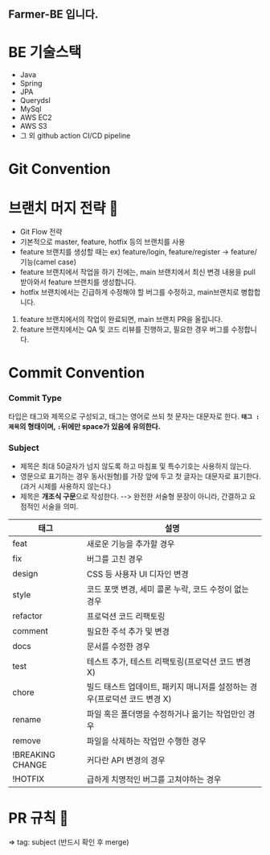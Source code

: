 ## Farmer-BE 입니다.

# BE 기술스택

- Java
- Spring
- JPA
- Querydsl
- MySql
- AWS EC2
- AWS S3
- 그 외 github action CI/CD pipeline

<!-- # 코딩 컨벤션 -->

# Git Convention

# **브랜치 머지 전략 📌**

- Git Flow 전략
- 기본적으로 master, feature, hotfix 등의 브랜치를 사용
- feature 브랜치를 생성할 때는 ex) feature/login, feature/register → feature/기능(camel case)
- feature 브랜치에서 작업을 하기 전에는, main 브랜치에서 최신 변경 내용을 pull 받아와서 feature 브랜치를 생성합니다.
- hotfix 브랜치에서는 긴급하게 수정해야 할 버그를 수정하고, main브랜치로 병합합니다.

1. feature 브랜치에서의 작업이 완료되면, main 브랜치 PR을 올립니다.
2. feature 브랜치에서는 QA 및 코드 리뷰를 진행하고, 필요한 경우 버그를 수정합니다.

# Commit Convention

### Commit Type

타입은 태그와 제목으로 구성되고, 태그는 영어로 쓰되 첫 문자는 대문자로 한다.
**`태그 : 제목`의 형태이며, `:`뒤에만 space가 있음에 유의한다.**

### Subject

- 제목은 최대 50글자가 넘지 않도록 하고 마침표 및 특수기호는 사용하지 않는다.
- 영문으로 표기하는 경우 동사(원형)를 가장 앞에 두고 첫 글자는 대문자로 표기한다.(과거 시제를 사용하지 않는다.)
- 제목은 **개조식 구문**으로 작성한다. --> 완전한 서술형 문장이 아니라, 간결하고 요점적인 서술을 의미.

| 태그             | 설명                                                                      |
| ---------------- | ------------------------------------------------------------------------- |
| feat             | 새로운 기능을 추가할 경우                                                 |
| fix              | 버그를 고친 경우                                                          |
| design           | CSS 등 사용자 UI 디자인 변경                                              |
| style            | 코드 포맷 변경, 세미 콜론 누락, 코드 수정이 없는 경우                     |
| refactor         | 프로덕션 코드 리팩토링                                                    |
| comment          | 필요한 주석 추가 및 변경                                                  |
| docs             | 문서를 수정한 경우                                                        |
| test             | 테스트 추가, 테스트 리팩토링(프로덕션 코드 변경 X)                        |
| chore            | 빌드 태스트 업데이트, 패키지 매니저를 설정하는 경우(프로덕션 코드 변경 X) |
| rename           | 파일 혹은 폴더명을 수정하거나 옮기는 작업만인 경우                        |
| remove           | 파일을 삭제하는 작업만 수행한 경우                                        |
| !BREAKING CHANGE | 커다란 API 변경의 경우                                                    |
| !HOTFIX          | 급하게 치명적인 버그를 고쳐야하는 경우                                    |

# PR 규칙 🔗

⇒ tag: subject (반드시 확인 후 merge)
